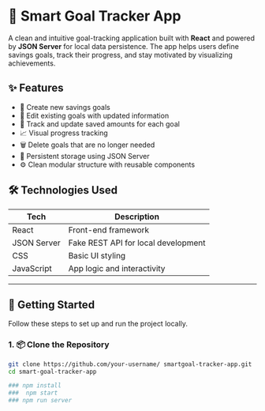 # 🎯 Smart Goal Tracker App

A clean and intuitive goal-tracking application built with **React** and powered by **JSON Server** for local data persistence. The app helps users define savings goals, track their progress, and stay motivated by visualizing achievements.

## ✨ Features

- 📝 Create new savings goals
- 🧾 Edit existing goals with updated information
- 💸 Track and update saved amounts for each goal
- 📈 Visual progress tracking
- 🗑️ Delete goals that are no longer needed
- 💾 Persistent storage using JSON Server
- ⚙️ Clean modular structure with reusable components


## 🛠️ Technologies Used

| Tech        | Description                        |
|-------------|------------------------------------|
| React       | Front-end framework                |
| JSON Server | Fake REST API for local development |
| CSS         | Basic UI styling                   |
| JavaScript  | App logic and interactivity        |

---

## 🚀 Getting Started

Follow these steps to set up and run the project locally.

### 1. 📦 Clone the Repository

```bash
git clone https://github.com/your-username/ smartgoal-tracker-app.git
cd smart-goal-tracker-app

### npm install
###  npm start
### npm run server
